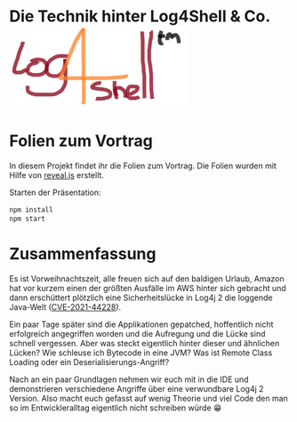 # Die Technik hinter Log4Shell & Co. ![Logo of Log4Shell](Log4Shell_logo.png)

# Folien zum Vortrag

In diesem Projekt findet ihr die Folien zum Vortrag. Die Folien wurden mit Hilfe von [reveal.js](https://revealjs.com/) erstellt.

Starten der Präsentation:
```shell
npm install
npm start
```

# Zusammenfassung

Es ist Vorweihnachtszeit, alle freuen sich auf den baldigen Urlaub, Amazon hat vor kurzem einen der größten Ausfälle im AWS hinter sich gebracht und dann erschüttert plötzlich eine
Sicherheitslücke in Log4j 2 die loggende Java-Welt ([CVE-2021-44228](https://www.randori.com/blog/cve-2021-44228/)).

Ein paar Tage später sind die Applikationen gepatched, hoffentlich nicht erfolgreich angegriffen worden und die Aufregung und die Lücke sind schnell vergessen.
Aber was steckt eigentlich hinter dieser und ähnlichen Lücken? Wie schleuse ich Bytecode in eine JVM? Was ist Remote Class Loading oder ein Deserialisierungs-Angriff?

Nach an ein paar Grundlagen nehmen wir euch mit in die IDE und demonstrieren verschiedene Angriffe über eine verwundbare Log4j 2 Version.
Also macht euch gefasst auf wenig Theorie und viel Code den man so im Entwickleralltag eigentlich nicht schreiben würde :grin: